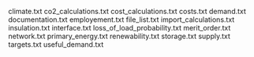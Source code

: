 climate.txt co2\_calculations.txt cost\_calculations.txt costs.txt demand.txt documentation.txt employement.txt file\_list.txt import\_calculations.txt insulation.txt interface.txt loss\_of\_load\_probability.txt merit\_order.txt network.txt primary\_energy.txt renewability.txt storage.txt supply.txt targets.txt useful\_demand.txt
